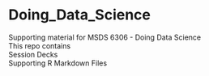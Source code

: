 # Doing_Data_Science
Supporting material for MSDS 6306 - Doing Data Science  
    This repo contains  
        Session Decks  
        Supporting R Markdown Files  


